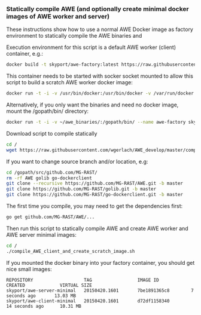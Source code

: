 

### Statically compile AWE (and optionally create minimal docker images of AWE worker and server)

These instructions show how to use a normal AWE Docker image as factory environment to statically compile the AWE binaries and 

Execution environment for this script is a default AWE worker (client) container, e.g.:
```bash
docker build -t skyport/awe-factory:latest https://raw.githubusercontent.com/MG-RAST/AWE/develop/dockerfiles/awe/Dockerfile
```

This container needs to be started with socker socket mounted to allow this script to build a scratch AWE worker docker image:
```bash
docker run -t -i -v /usr/bin/docker:/usr/bin/docker -v /var/run/docker.sock:/var/run/docker.sock --name awe-factory skyport/awe-factory:latest
```
Alternatively, if you only want the binaries and need no docker image, mount the /gopath/bin/ directory:
```bash
docker run -t -i -v ~/awe_binaries/:/gopath/bin/ --name awe-factory skyport/awe-factory:latest
```


Download script to compile statically
```bash
cd /
wget https://raw.githubusercontent.com/wgerlach/AWE_develop/master/compile_AWE_client_and_create_scratch_image.sh
```

If you want to change source branch and/or location, e.g:
```bash
cd /gopath/src/github.com/MG-RAST/
rm -rf AWE golib go-dockerclient
git clone --recursive https://github.com/MG-RAST/AWE.git -b master
git clone https://github.com/MG-RAST/golib.git -b master
git clone https://github.com/MG-RAST/go-dockerclient.git -b master
```

The first time you compile, you may need to get the dependencies first:
```bash
go get github.com/MG-RAST/AWE/...
```

Then run this script to statically compile AWE and create AWE worker and AWE server minimal images:
```bash
cd /
./compile_AWE_client_and_create_scratch_image.sh
```

If you mounted the docker binary into your factory container, you should get nice small images:
```text
REPOSITORY                   TAG                 IMAGE ID            CREATED             VIRTUAL SIZE
skyport/awe-server-minimal   20150420.1601       7be1891365c8        7 seconds ago       13.03 MB
skyport/awe-client-minimal   20150420.1601       d72df1158340        14 seconds ago      10.31 MB
```
